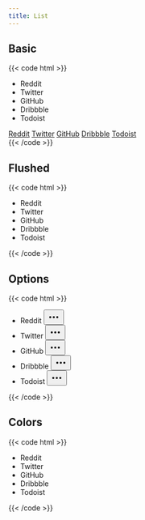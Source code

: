 ```yaml
---
title: List
---
```


## Basic

{{< code html >}}

<div class="grid grid-cols-1 md:grid-cols-3 gap-3">
  <ul class="list">
    <li class="list-item">Reddit</li>
    <li class="list-item">Twitter</li>
    <li class="list-item">GitHub</li>
    <li class="list-item">Dribbble</li>
    <li class="list-item">Todoist</li>
  </ul>
  <div class="list">
    <a href="#" class="list-item list-active">Reddit</a>
    <a href="#" class="list-item">Twitter</a>
    <a href="#" class="list-item">GitHub</a>
    <a href="#" class="list-item">Dribbble</a>
    <a href="#" class="list-item list-disabled" tabindex="-1" aria-disabled="true">Todoist</a>
  </div>
</div>
{{< /code >}}

## Flushed

{{< code html >}}

<div class="grid grid-cols-1 md:grid-cols-3 gap-3">
  <ul class="list list-flush">
    <li class="list-item">Reddit</li>
    <li class="list-item">Twitter</li>
    <li class="list-item">GitHub</li>
    <li class="list-item">Dribbble</li>
    <li class="list-item">Todoist</li>
  </ul>
</div>
{{< /code >}}

## Options

{{< code html >}}

<div class="grid grid-cols-1 md:grid-cols-3 gap-3">
  <ul class="list">
    <li class="list-item flex justify-between">Reddit
      <button class="btn btn-icon btn-sm btn-light"><svg xmlns="http://www.w3.org/2000/svg" width="24" height="24" viewBox="0 0 24 24" fill="none" stroke="currentColor" stroke-width="2" stroke-linecap="round" stroke-linejoin="round"><circle cx="12" cy="12" r="1"></circle><circle cx="19" cy="12" r="1"></circle><circle cx="5" cy="12" r="1"></circle></svg></button>
    </li>
    <li class="list-item flex justify-between">Twitter
      <button class="btn btn-icon btn-sm btn-light"><svg xmlns="http://www.w3.org/2000/svg" width="24" height="24" viewBox="0 0 24 24" fill="none" stroke="currentColor" stroke-width="2" stroke-linecap="round" stroke-linejoin="round"><circle cx="12" cy="12" r="1"></circle><circle cx="19" cy="12" r="1"></circle><circle cx="5" cy="12" r="1"></circle></svg></button>
    </li>
    <li class="list-item flex justify-between">GitHub
      <button class="btn btn-icon btn-sm btn-light"><svg xmlns="http://www.w3.org/2000/svg" width="24" height="24" viewBox="0 0 24 24" fill="none" stroke="currentColor" stroke-width="2" stroke-linecap="round" stroke-linejoin="round"><circle cx="12" cy="12" r="1"></circle><circle cx="19" cy="12" r="1"></circle><circle cx="5" cy="12" r="1"></circle></svg></button>
    </li>
    <li class="list-item flex justify-between">Dribbble
      <button class="btn btn-icon btn-sm btn-light"><svg xmlns="http://www.w3.org/2000/svg" width="24" height="24" viewBox="0 0 24 24" fill="none" stroke="currentColor" stroke-width="2" stroke-linecap="round" stroke-linejoin="round"><circle cx="12" cy="12" r="1"></circle><circle cx="19" cy="12" r="1"></circle><circle cx="5" cy="12" r="1"></circle></svg></button>
    </li>
    <li class="list-item flex justify-between">Todoist
      <button class="btn btn-icon btn-sm btn-light"><svg xmlns="http://www.w3.org/2000/svg" width="24" height="24" viewBox="0 0 24 24" fill="none" stroke="currentColor" stroke-width="2" stroke-linecap="round" stroke-linejoin="round"><circle cx="12" cy="12" r="1"></circle><circle cx="19" cy="12" r="1"></circle><circle cx="5" cy="12" r="1"></circle></svg></button>
    </li>
  </ul>
</div>
{{< /code >}}

## Colors

{{< code html >}}

<div class="grid grid-cols-1 md:grid-cols-3 gap-3">
  <ul class="list">
    <li class="list-item bg-primary-light text-primary">Reddit</li>
    <li class="list-item bg-green-200 text-green-700">Twitter</li>
    <li class="list-item bg-red-200 text-red-700">GitHub</li>
    <li class="list-item bg-yellow-200 text-yellow-700">Dribbble</li>
    <li class="list-item bg-gray-800 text-white">Todoist</li>
  </ul>
</div>
{{< /code >}}
